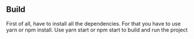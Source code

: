 

## Build

First of all, have to install all the dependencies. For that you have to use yarn or npm install.
Use yarn start or npm start to build and run the project
